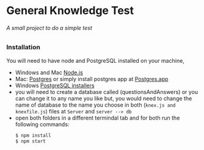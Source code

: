# General Knowledge Test

###### A small project to do a simple test
### Installation
You will need to have node and PostgreSQL installed on your machine,
- Windows and Mac [Node.js](https://nodejs.org/)
- Mac: [Postgres](https://medium.com/@Umesh_Kafle/postgresql-and-postgis-installation-in-mac-os-87fa98a6814d) or simply install postgres app at [Postgres.app](https://postgresapp.com/)
- Windows [PostgreSQL installers](https://www.openscg.com/bigsql/postgresql/installers.jsp/)
- you will need to create a database called (questionsAndAnswers) or you can change it to any name you like but, you would need to change the name of database to the name you choose in both (`knex.js and knexfile.js`) files at ```Server``` and ```server --> db```
- open both folders in a different termindal tab and for both run the following commands:
    ```sh
    $ npm install
    $ npm start
    ```
